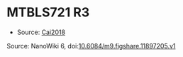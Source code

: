 <a name="material" />

# MTBLS721 R3
<script type="application/ld+json">
  {
    "@context": "https://schema.org/",
    "@type": "ChemicalSubstance",
    "@id": "https://egonw.github.io/nanowiki/nanowiki483.html#material",
    "http://purl.org/dc/terms/conformsTo":
      {
        "@type": "CreativeWork",
        "@id": "https://bioschemas.org/profiles/ChemicalSubstance/0.4-RELEASE/"
      },
    "identfier": "483",
    "name": "MTBLS721 R3",
    "url": "https://egonw.github.io/nanowiki/nanowiki483.html#material",
    "sameAs": "http://127.0.0.1/mediawiki/index.php/Special:URIResolver/MTBLS721_R3"
  }
</script>


* Source: [Cai2018](articleCai2018.md)


Source: NanoWiki 6, doi:[10.6084/m9.figshare.11897205.v1](https://doi.org/10.6084/m9.figshare.11897205.v1)

